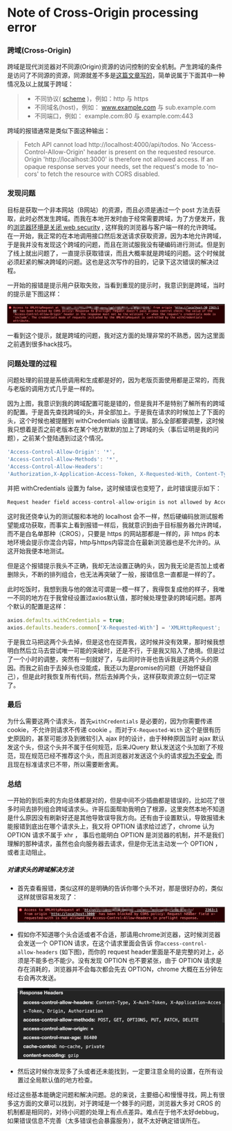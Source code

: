 # Note of  Cross-Origin processing error

### 跨域(Cross-Origin)

跨域是现代浏览器对不同源(Origin)资源的访问控制的安全机制。产生跨域的条件是访问了不同源的资源，同源就差不多是[这篇文章写的](https://web.dev/same-site-same-origin/)，简单说属于下面其中一种情况及以上就属于跨域：

> - 不同协议( [scheme](https://developer.mozilla.org/en-US/docs/Web/HTTP/Basics_of_HTTP/Identifying_resources_on_the_Web#Scheme_or_protocol) )，例如：http 与 https
> - 不同域名(host)，例如： www.example.com 与 sub.example.com
> - 不同端口，例如： example.com:80 与 example.com:443

跨域的报错通常是类似下面这种输出：

> Fetch API cannot load http://localhost:4000/api/todos. No 'Access-Control-Allow-Origin' header is present on the requested resource. Origin 'http://localhost:3000' is therefore not allowed access. If an opaque response serves your needs, set the request's mode to 'no-cors' to fetch the resource with CORS disabled.

### 发现问题

目标是获取一个非本网站（B网站）的资源，而且必须是通过一个 post 方法去获取，此时必然发生跨域。而我在本地开发时由于经常需要跨域，为了方便发开，我的[浏览器环境是关闭 web security](https://stackoverflow.com/questions/35432749/disable-web-security-in-chrome-48) , 这样我的浏览器与客户端一样的允许跨域。在一开始，我正常的在本地调用接口然后发送请求获取资源，因为本地允许跨域，于是我并没有发现这个跨域的问题，而且在测试服我没有硬编码进行测试。但是到了线上就出问题了，一直提示获取错误，而且大概率就是跨域的问题。这个时候就必须赶紧的解决跨域的问题。这也是这次写作的目的，记录下这次错误的解决过程。

一开始的报错是提示用户获取失败，当看到重现的提示时，我意识到是跨域，当时的提示是下图这样：

![withCredentials](https://raw.githubusercontent.com/wupengfei1/images-storage/master/images/Snipaste_2020-08-31_01-49-18.png)

一看到这个提示，就是跨域的问题，我对这方面的处理非常的不熟悉，因为这里面之前遇到很多hack技巧。

### 问题处理的过程

问题处理的前提是系统调用和生成都是好的，因为老版页面使用都是正常的，而我与老版的调用方式几乎是一样的。

因为上图，我意识到我的跨域配置可能是错的，但是我并不是特别了解所有的跨域的配置。于是首先查找跨域的头，并全部加上。于是我在请求的时候加上了下面的头，这个时候也被提醒到 withCredentials 设置错误。那么全部都要调整，这时候我只想着是否之前老版本在某个地方默默的加上了跨域的头（事后证明是我的问题），之前某个登陆遇到过这个情况。

```js
'Access-Control-Allow-Origin': '*',
'Access-Control-Allow-Methods': '*',
'Access-Control-Allow-Headers':
'Authorization,X-Application-Access-Token, X-Requested-With, Content-Type, Accept',
```



并把 withCredentials 设置为 false，这时候错误也变短了，此时错误提示如下：

```js
Request header field access-control-allow-origin is not allowed by Access-Control-Allow-Headers in preflight response.
```

这时我还侥幸认为的测试服和本地的 localhost 会不一样，然后硬编码放测试服希望能成功获取，而事实上看到报错一样后，我就意识到由于目标服务器允许跨域，而不是白名单那种（CROS），只要是 https 的网站那都是一样的，非 https 的本地环境会提示你混合内容，http与https内容混合在最新浏览器也是不允许的。从这开始我便本地测试。

但是这个报错提示我头不正确，我却无法设置正确的头，因为我无论是否加上或者删除头，不断的排列组合，也无法再突破了一般，报错信息一直都是一样的了。

此时吃饭时，我想到我与他的做法可谓是一模一样了，我得恢复成他的样子，我唯一不同的地方在于我曾经设置过axios默认值，那时候处理登录的跨域问题。那两个默认的配置是这样：

```js
axios.defaults.withCredentials = true;
axios.defaults.headers.common['X-Requested-With'] = 'XMLHttpRequest';
```

于是我立马把这两个头去掉，但是这也在捉弄我，这时候并没有效果，那时候我想明白然后立马去尝试唯一可能的突破时，还是不行，于是我又陷入了绝境。但是过了一个小时的调整，突然有一刻就好了，与此同时许哥也告诉我是这两个头的原因。而我之前由于去掉头也没能成，我还以为是promise的问题（开始怀疑自己），但是此时我恢复所有代码，然后去掉两个头，这样获取资源立刻一切正常了。

### 最后

为什么需要这两个请求头，首先`withCredentials` 是必要的，因为你需要传递 cookie，不允许则请求不传递 cookie 。而对于`X-Requested-With` 这个是很有历史原因的，甚至可能涉及到微软引入 ajax 时的设计，由于种种原因当时 ajax 默认发这个头，但这个头并不属于任何规范，后来JQuery 默认发送这个头加剧了不规范，现在规范已经不推荐这个头，而且浏览器对发送这个头的请求[视为不安全](https://developer.mozilla.org/en-US/docs/Web/HTTP/CORS#Simple_requests), 而且现在标准请求已不带，所以需要断舍离。

### 总结

一开始的到后来的方向总体都是对的，但是中间不少插曲都是错误的，比如花了很多时间去排列组合跨域请求头。许哥后面帮助我明白了根源，这里突然本地不知道是什么原因没有刷新好还是其他导致误导我方向。还有由于设置默认，导致报错未能报错到底出在哪个请求头上，我又将 OPTION 请求给过滤了，chrome 认为 OPTION 请求不属于 xhr ， 事后也能明白 OPTION 是浏览器的机制，并不是我们理解的那种请求，虽然也会向服务器去请求，但是你无法主动发一个 OPTION ，或者主动阻止。

##### 对请求头的跨域解决方法

- 首先查看报错，类似这样的是明确的告诉你哪个头不对，那是很好办的，类似这样就很容易发现了：

  ![x-requested-with](https://raw.githubusercontent.com/wupengfei1/images-storage/master/images/Snipaste_2020-08-31_02-41-24.png)

- 假如你不知道哪个头合适或者不合适，那请用chrome浏览器，这时候浏览器会发送一个 OPTION 请求，在这个请求里面会告诉 你`access-control-allow-headers` (如下图)，而你的 request header里面是不是完整的对上，必须是不能多也不能少。没有发现 OPTION 也不要紧张，由于 OPTION 请求是存在消耗的，浏览器并不会每次都会先去 OPTION，chrome 大概在五分钟左右会再次发送。

  ![access-contal-aloww-headers](https://raw.githubusercontent.com/wupengfei1/images-storage/master/images/Snipaste_2020-08-31_02-44-34.png)

- 然后这时候你发现多了头或者还未能找到，一定要注意全局的设置，在所有设置过全局默认值的地方检查。

经过这些基本能确定问题和解决问题。总的来说，主要细心和慢慢寻找，网上有很多这方面的文章可以找到，对于跨域是一个棘手的问题，浏览器大多对 CROS 的机制都是相同的，对待小问题的处理上有点点差异。难点在于他不太好debbug，如果错误信息不完善（太多错误也会暴露服务），就不太好确定错误所在。


